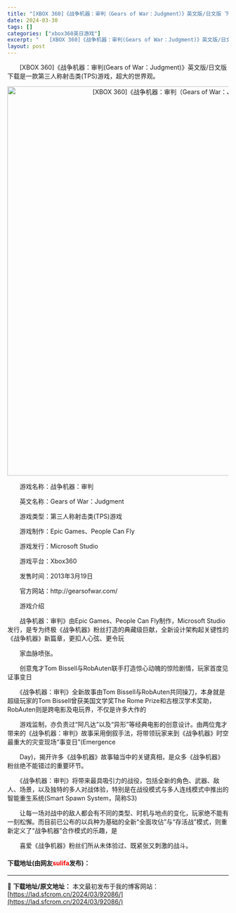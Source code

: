 ```yaml
---
title: "[XBOX 360]《战争机器：审判（Gears of War：Judgment）》英文版/日文版 下载"
date: 2024-03-30
tags: []
categories: ["xbox360英日游戏"]
excerpt: "　　[XBOX 360]《战争机器：审判(Gears of War：Judgment)》英文版/日文版 下载是一款第三人称射击类(TPS)游戏，超大的世界观。 　　游戏名称：战争机器：审判 　　英文名称：Gears of War：Judgment 　　游戏类型：第三人称射击类(TPS)游戏 　　游戏&hellip;"
layout: post
---
```


 <p>　　[XBOX 360]《战争机器：审判(Gears of War：Judgment)》英文版/日文版 下载是一款第三人称射击类(TPS)游戏，超大的世界观。</p> <p align="center"><img align="" border="0" src="https://lad.sfcrom.cn/wp-content/uploads/2024/03/20240330_6607d7771d8fc.webp" width="887" alt="[XBOX 360]《战争机器：审判（Gears of War：Judgment）》英文版/日文版 下载" /></p> <p>　　游戏名称：战争机器：审判</p> <p>　　英文名称：Gears of War：Judgment</p> <p>　　游戏类型：第三人称射击类(TPS)游戏</p> <p>　　游戏制作：Epic Games、People Can Fly</p> <p>　　游戏发行：Microsoft Studio</p> <p>　　游戏平台：Xbox360</p> <p>　　发售时间：2013年3月19日</p> <p>　　官方网站：http://gearsofwar.com/</p> <p>　　游戏介绍</p> <p>　　战争机器：审判》由Epic Games、People Can Fly制作，Microsoft Studio发行，是专为终极《战争机器》粉丝打造的典藏级巨献，全新设计架构起关键性的《战争机器》新篇章，更扣人心弦、更令玩</p> <p>　　家血脉喷张。</p> <p>　　创意鬼才Tom Bissell与RobAuten联手打造惊心动魄的惊险剧情，玩家首度见证事变日</p> <p>　　《战争机器：审判》全新故事由Tom Bissell与RobAuten共同操刀，本身就是超级玩家的Tom Bissell曾获美国文学奖The Rome Prize和古根汉学术奖助，RobAuten则是跨电影及电玩界，不仅是许多大作的</p> <p>　　游戏监制，亦负责过&ldquo;阿凡达&rdquo;以及&ldquo;异形&rdquo;等经典电影的创意设计。由两位鬼才带来的《战争机器：审判》故事采用倒叙手法，将带领玩家来到《战争机器》时空最重大的灾变现场&ldquo;事变日&rdquo;(Emergence</p> <p>　　Day)，揭开许多《战争机器》故事轴当中的关键真相，是众多《战争机器》粉丝绝不能错过的重要环节。</p> <p>　　《战争机器：审判》将带来最具吸引力的战役，包括全新的角色、武器、敌人、场景，以及独特的多人对战体验，特别是在战役模式与多人连线模式中推出的智能重生系统(Smart Spawn System，简称S3)</p> <p>　　让每一场对战中的敌人都会有不同的类型、时机与地点的变化，玩家绝不能有一刻松懈。而目前已公布的以兵种为基础的全新&ldquo;全面攻佔&rdquo;与&ldquo;存活战&rdquo;模式，则重新定义了&ldquo;战争机器&rdquo;合作模式的乐趣，是</p> <p>　　喜爱《战争机器》粉丝们所从未体验过、既紧张又刺激的战斗。</p> <p><h4>下载地址(由网友<font color="red">sulifa</font>发布)：</h4></p> 

---
📖 **下载地址/原文地址：** 本文最初发布于我的博客网站：[https://lad.sfcrom.cn/2024/03/92086/](https://lad.sfcrom.cn/2024/03/92086/)
